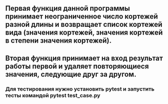 ## Первая функция данной программы принимает неограниченное число кортежей разной длины и возвращает список кортежей вида (значения кортежей, значения кортежей в степени значения кортежей).
## Вторая функция принимает на вход результат работы первой и удаляет повторяющиеся значения, следующие друг за другом.
### Для тестирования нужно установить pytest и запустить тесты командой pytest test_case.py